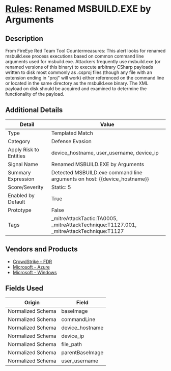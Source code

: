 # [Rules](README.md): Renamed MSBUILD.EXE by Arguments

## Description
From FireEye Red Team Tool Countermeasures: This alert looks for renamed msbuild.exe process executions based on common command line arguments used for msbuild.exe. Attackers frequently use msbuild.exe (or renamed versions of this binary) to execute arbitrary CSharp payloads written to disk most commonly as .csproj files (though any file with an extension ending in "proj" will work) either referenced on the command line or located in the same directory as the msbuild.exe binary. The XML payload on disk should be acquired and examined to determine the functionality of the payload.

## Additional Details
|Detail|Value|
|----|----|
|Type|Templated Match|
|Category|Defense Evasion|
|Apply Risk to Entities|device_hostname, user_username, device_ip|
|Signal Name|Renamed MSBUILD.EXE by Arguments|
|Summary Expression|Detected MSBUILD.exe command line arguments on host: {{device_hostname}}|
|Score/Severity|Static: 5|
|Enabled by Default|True|
|Prototype|False|
|Tags|_mitreAttackTactic:TA0005, _mitreAttackTechnique:T1127.001, _mitreAttackTechnique:T1127|
## Vendors and Products
- [CrowdStrike - FDR](../products/569a3a44-c29f-492e-bcf4-5dc04e2ab0f3.md)
- [Microsoft - Azure](../products/a1225af5-e778-4068-a9a2-47da93d1ff24.md)
- [Microsoft - Windows](../products/1ff7546c-cb36-4a24-87f7-89d2cecc5761.md)


## Fields Used

|Origin|Field|
|----|----|
|Normalized Schema|baseImage|
|Normalized Schema|commandLine|
|Normalized Schema|device_hostname|
|Normalized Schema|device_ip|
|Normalized Schema|file_path|
|Normalized Schema|parentBaseImage|
|Normalized Schema|user_username|


